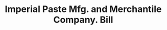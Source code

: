 ---
doi: 10.7916/D8K65W4T
date_other: '1900'
date_other_textual: 1900-1909
form: printed ephemera
genre:
- Invoices
name:
- Imperial Paste Mfg. and Merchantile Company
object_in_context_url: https://biggert.cul.columbia.edu/items/view/ave_biggert_00738
subject_hierarchical_geographic:
- Butte, Montana, United States
subject_name:
- Imperial Paste Mfg. and Merchantile Company
title: Imperial Paste Mfg. and Merchantile Company. Bill
sort_title: Imperial Paste Mfg. and Merchantile Company. Bill
call_number: ave_biggert_00738
coordinates:
- 46.006388888888885,-112.52972222222222
pid: ave_biggert_00738
identifiers: ave_biggert_00738
thumbnail: false
permalink: /biggert/ave_biggert_00738/
layout: iiif-image-page
---